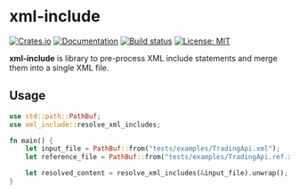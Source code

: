 # xml-include

[![Crates.io](https://img.shields.io/crates/v/xml-include.svg)](https://crates.io/crates/xml-include)
[![Documentation](https://docs.rs/xml-include/badge.svg)](https://docs.rs/xml-include/)
[![Build status](https://github.com/python-systems/xml-include/workflows/CI/badge.svg)](https://github.com/python-systems/xml-include/actions?query=workflow%3ACI)
[![License: MIT](https://img.shields.io/badge/License-MIT-blue.svg)](LICENCE)

**xml-include** is library to pre-process XML include statements and merge them into a single XML file.

## Usage
```rust
use std::path::PathBuf;
use xml_include::resolve_xml_includes;

fn main() {
    let input_file = PathBuf::from("tests/examples/TradingApi.xml");
    let reference_file = PathBuf::from("tests/examples/TradingApi.ref.xml");

    let resolved_content = resolve_xml_includes(&input_file).unwrap();
}
```
